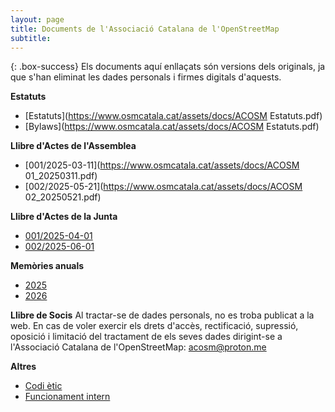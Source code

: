 ```yaml
---
layout: page
title: Documents de l'Associació Catalana de l'OpenStreetMap
subtitle: 
---
```


{: .box-success} Els documents aquí enllaçats són versions dels originals, ja que s'han eliminat les dades personals i firmes digitals d'aquests.

**Estatuts**
- [Estatuts](https://www.osmcatala.cat/assets/docs/ACOSM Estatuts.pdf)
- [Bylaws](https://www.osmcatala.cat/assets/docs/ACOSM Estatuts.pdf)

**Llibre d'Actes de l'Assemblea**
- [001/2025-03-11](https://www.osmcatala.cat/assets/docs/ACOSM 01_20250311.pdf)
- [002/2025-05-21](https://www.osmcatala.cat/assets/docs/ACOSM 02_20250521.pdf)

**Llibre d'Actes de la Junta**
- [001/2025-04-01]()
- [002/2025-06-01]()

**Memòries anuals**
- [2025]()
- [2026]()

**Llibre de Socis**
Al tractar-se de dades personals, no es troba publicat a la web. En cas de voler exercir els drets d'accès, rectificació, supressió, oposició i limitació del tractament de els seves dades dirigint-se a l'Associació Catalana de l'OpenStreetMap: acosm@proton.me

**Altres**
- [Codi ètic]()
- [Funcionament intern]()
